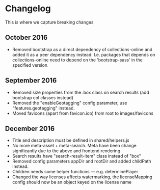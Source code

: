 # Changelog

This is where we capture breaking changes

## October 2016

- Removed bootstrap as a direct dependency of collections-online and added it as
  a peer dependency instead. I.e. packages that depends on collections-online
  need to depend on the 'bootstrap-sass' in the specified version.

## September 2016

- Removed size properties from the .box class on search results (add bootstrap
  col classes instead)
- Removed the "enableGeotagging" config parameter, use "features.geotagging"
  instead.
- Moved favicons (apart from favicon.ico) from root to images/favicons

## December 2016

- Title and description must be defined in shared/helpers.js
- No more meta-asset + meta-search. Meta have been change significantly due to
  the above and frontend rendering
- Search results have "search-result-item" class instead of "box"
- Removed config parameters appDir and rootDir and added childPath instead.
- Children needs some helper functions — e.g. determinePlayer
- Changed the way licenses affects watermarking, the licenseMapping config
  should now be an object keyed on the license name
